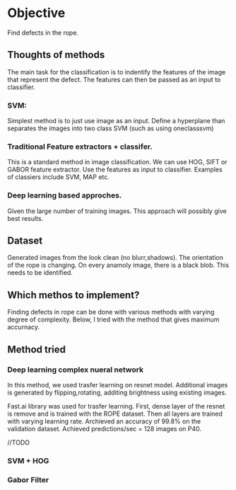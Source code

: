 # Objective
Find defects in the rope.

## Thoughts of methods 

The main task for the classification is to indentify the features of the image that represent the defect. The features can then be passed as an input to classifier. 

### SVM: 
Simplest method is to just use image as an input. Define a hyperplane than separates the images into two class SVM (such as using oneclasssvm)

### Traditional Feature extractors + classifer. 
This is a standard method in image classification. We can use HOG, SIFT or GABOR feature extractor. Use the features as input to classifier. Examples of classiers include SVM, MAP etc. 

### Deep learning based approches.
Given the large number of training images. This approach will possibly give best results. 


## Dataset 
Generated images from the look clean (no blurr,shadows). The orientation of the rope is changing. 
On every anamoly image, there is a black blob. This needs to be identified. 


## Which methos to implement? 
Finding defects in rope can be done with various methods with varying degree of complexity. Below, I tried with the method that gives maximum accurnacy. 

## Method tried 

### Deep learning complex nueral network
In this method, we used trasfer learning on resnet model. Additional images is generated by flipping,rotating, additing brightness using existing images. 

Fast.ai library was used for trasfer learning.
First, dense layer of the resnet is remove and is trained with the ROPE dataset.
Then all layers are trained with varying learning rate. 
Archieved an accuracy of 99.8% on the validation dataset. 
Achieved predictions/sec = 128 images on P40. 


//TODO 

### SVM + HOG
### Gabor Filter 

